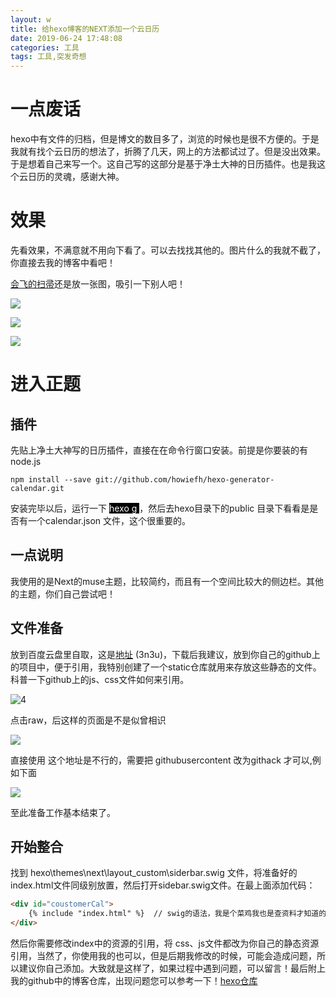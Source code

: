 ```yaml
---
layout: w
title: 给hexo博客的NEXT添加一个云日历
date: 2019-06-24 17:48:08
categories: 工具
tags: 工具,突发奇想
---
```


# 一点废话

hexo中有文件的归档，但是博文的数目多了，浏览的时候也是很不方便的。于是我就有找个云日历的想法了，折腾了几天，网上的方法都试过了。但是没出效果。于是想着自己来写一个。这自己写的这部分是基于净土大神的日历插件。也是我这个云日历的灵魂，感谢大神。

<!---more-->

# 效果

先看效果，不满意就不用向下看了。可以去找找其他的。图片什么的我就不截了，你直接去我的博客中看吧！

[会飞的扫帚](https://1260408088.github.io/)还是放一张图，吸引一下别人吧！

![](1.PNG)

![](2.PNG)

![](3.PNG)

# 进入正题

## 	插件

​	先贴上净土大神写的日历插件，直接在在命令行窗口安装。前提是你要装的有node.js

``` shell
npm install --save git://github.com/howiefh/hexo-generator-calendar.git
```

安装完毕以后，运行一下 <span style="background-color:black;color:white" >hexo g </span>，然后去hexo目录下的public 目录下看看是是否有一个calendar.json 文件，这个很重要的。

## 	一点说明

我使用的是Next的muse主题，比较简约，而且有一个空间比较大的侧边栏。其他的主题，你们自己尝试吧！

## 	文件准备

放到百度云盘里自取，这是[地址](https://pan.baidu.com/s/1pGw6g1AYQE-b_Wj8Hj1LPA) (3n3u)，下载后我建议，放到你自己的github上的项目中，便于引用，我特别创建了一个static仓库就用来存放这些静态的文件。科普一下github上的js、css文件如何来引用。

![4](4.PNG)

点击raw，后这样的页面是不是似曾相识

![](5.PNG)

直接使用 这个地址是不行的，需要把 githubusercontent 改为githack 才可以,例如下面

![](6.PNG)

至此准备工作基本结束了。

## 开始整合

找到 hexo\themes\next\layout\_custom\siderbar.swig 文件，将准备好的index.html文件同级别放置，然后打开sidebar.swig文件。在最上面添加代码：

``` html
<div id="coustomerCal">
	{% include "index.html" %}  // swig的语法，我是个菜鸡我也是查资料才知道的
</div>
```

然后你需要修改index中的资源的引用，将 css、js文件都改为你自己的静态资源引用，当然了，你使用我的也可以，但是后期我修改的时候，可能会造成问题，所以建议你自己添加。大致就是这样了，如果过程中遇到问题，可以留言！最后附上我的github中的博客仓库，出现问题您可以参考一下！[hexo仓库](https://github.com/1260408088/1260408088.github.io)

